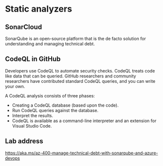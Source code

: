 # Static analyzers
## SonarCloud
SonarQube is an open-source platform that is the de facto solution for understanding and managing technical debt.

## CodeQL in GitHub
Developers use CodeQL to automate security checks.
CodeQL treats code like data that can be queried.
GitHub researchers and community researchers have contributed standard CodeQL queries, and you can write your own.

A CodeQL analysis consists of three phases:

- Creating a CodeQL database (based upon the code).
- Run CodeQL queries against the database.
- Interpret the results.
- CodeQL is available as a command-line interpreter and an extension for Visual Studio Code.

## Lab address
https://aka.ms/az-400-manage-technical-debt-with-sonarqube-and-azure-devops